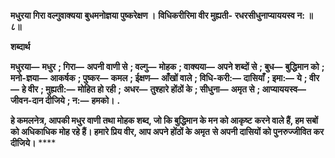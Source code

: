 **मधुरया गिरा वल्गुवाक्यया** **बुधमनोज्ञया पुष्करेक्षण ।** **विधिकरीरिमा वीर मुह्यती-** **रधरसीधुनाप्याययस्व न: ॥ ८॥** 

**शब्दार्थ** 

**मधुरया—** **मधुर** **; गिरा—** **अपनी वाणी से** **; वल्गु—** **मोहक** **; वाक्यया—** **अपने शब्दों से** **; बुध—** **बुद्धिमान को** **; मनो-ज्ञया—** **आकर्षक** **; पुष्कर—** **कमल** **; ईक्षण—** **आँखों वाले** **; विधि-करी:—** **दासियाँ** **; इमा:—** **ये** **; वीर—** **हे वीर** **; मुह्यती:—** **मोहित हो रही** **;** **अधर—** **तुश्हारे होंठों के** **; सीधुना—** **अमृत से** **; आप्याययस्व—** **जीवन-दान दीजिये** **; न:—** **हमको।** **.** 

**हे कमलनेत्र, आपकी मधुर वाणी तथा मोहक शब्द, जो कि बुद्धिमान के मन को आकृष्ट** **करने वाले हैं, हम सबों को अधिकाधिक मोह रहे हैं। हमारे प्रिय वीर, आप अपने होंठों के अमृत** **से अपनी दासियों को पुनरुज्जीवित कर दीजिये।** **** 